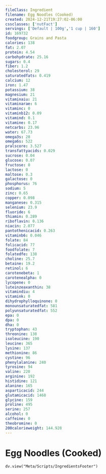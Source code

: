 ```yaml
---
fileClass: Ingredient
filename: Egg Noodles (Cooked)
created: 2024-12-21T19:27:02-06:00
cssclasses: ['nutFact']
servings: ['Default | 100g','1 cup | 160']
id: 169732
foodgroup: Grains and Pasta
calories: 138
fat: 2.07
protein: 4.54
carbohydrate: 25.16
sugars: 0.4
fiber: 1.2
cholesterol: 29
saturatedfats: 0.419
calcium: 12
iron: 1.47
potassium: 38
magnesium: 21
vitaminaiu: 21
vitaminarae: 6
vitaminc: 0
vitaminb12: 0.09
vitamind: 0.1
vitamine: 0.17
netcarbs: 23.96
water: 67.73
omega3s: 28
omega6s: 522
pralscore: 3.527
transfattyacids: 0.029
sucrose: 0.04
glucose: 0.07
fructose: 0
lactose: 0
maltose: 0.3
galactose: 0
phosphorus: 76
sodium: 5
zinc: 0.65
copper: 0.098
manganese: 0.315
selenium: 23.9
fluoride: 6
thiamin: 0.289
riboflavin: 0.136
niacin: 2.077
pantothenicacid: 0.263
vitaminb6: 0.046
folate: 84
folicacid: 77
foodfolate: 7
folatedfe: 138
choline: 25.7
betaine: 19.2
retinol: 6
carotenebeta: 1
carotenealpha: 0
lycopene: 0
luteinzeaxanthin: 38
vitamindiu: 4
vitamink: 0
dihydrophylloquinone: 0
monounsaturatedfat: 581
polyunsaturatedfat: 552
epa: 0
dpa: 0
dha: 0
tryptophan: 43
threonine: 138
isoleucine: 190
leucine: 365
lysine: 137
methionine: 86
cystine: 96
phenylalanine: 240
tyrosine: 94
valine: 220
arginine: 192
histidine: 121
alanine: 165
asparticacid: 244
glutamicacid: 1468
glycine: 159
proline: 495
serine: 257
alcohol: 0
caffeine: 0
theobromine: 0
200calorieweight: 144.928
---
```


# Egg Noodles (Cooked)

```dataviewjs
dv.view("Meta/Scripts/IngredientsFooter")
```